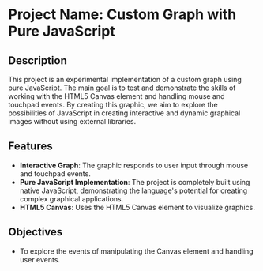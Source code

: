 
# Project Name: Custom Graph with Pure JavaScript

## Description

This project is an experimental implementation of a custom graph using pure JavaScript. 
The main goal is to test and demonstrate the skills of working with the HTML5 Canvas element and handling mouse and touchpad events. By creating this graphic, we aim to explore the possibilities of JavaScript in creating interactive and dynamic graphical images without using external libraries.

## Features

- **Interactive Graph**: The graphic responds to user input through mouse and touchpad events.
- **Pure JavaScript Implementation**: The project is completely built using native JavaScript, demonstrating the language's potential for creating complex graphical applications.
- **HTML5 Canvas**: Uses the HTML5 Canvas element to visualize graphics.

## Objectives

- To explore the events of manipulating the Canvas element and handling user events.
